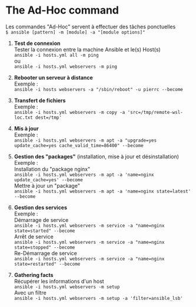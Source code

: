 # The Ad-Hoc command
Les commandes "Ad-Hoc" servent à effectuer des tâches ponctuelles<br/>
``$ ansible [pattern] -m [module] -a "[module options]"``

1. **Test de connexion**<br/>
Tester la connexion entre la machine Ansible et le(s) Host(s)<br/>
``
ansible -i hosts.yml all -m ping
``<br/>
ou<br/>
``
ansible -i hosts.yml webservers -m ping
``

2. **Rebooter un serveur à distance**<br/>
Exemple :<br/>
``
ansible -i hosts webservers -a "/sbin/reboot" -u pierrc --become
``
3. **Transfert de fichiers**<br/>
Exemple :<br/>
``
ansible -i hosts.yml webservers -m copy -a 'src=/tmp/remote-wsl-loc.txt dest=/tmp'
``
4. **Mis à jour**<br/>
Exemple :<br/>
``
ansible -i hosts.yml webservers -m apt -a "upgrade=yes update_cache=yes cache_valid_time=86400" --become
``
5. **Gestion des "packages"** (installation, mise à jour et désinstallation)<br/>
Exemple :<br/>
Installation du "package nginx"<br/>
``
ansible -i hosts.yml webservers -m apt -a 'name=nginx update_cache=yes' --become
``<br/>
Mettre à jour un "package"<br/>
``
ansible -i hosts.yml webservers -m apt -a 'name=nginx state=latest' --become
``
6. **Gestion des services**<br/>
Exemple :<br/>
Démarrage de service<br/>
``
ansible -i hosts.yml webservers -m service -a "name=nginx state=started" --become
``<br/>
Arrêt de service<br/>
``
ansible -i hosts.yml webservers -m service -a "name=nginx state=stopped" --become
``<br/>
Re-Démarrage de service<br/>
``
ansible -i hosts.yml webservers -m service -a "name=nginx state=restarted" --become
``
7. **Gathering facts**<br/>
Récupérer les informations d'un host<br/>
``
ansible -i hosts.yml webservers -m setup
``<br/>
Avec un filtre<br/>
``
ansible -i hosts.yml webservers -m setup -a 'filter=ansible_lsb'
``









